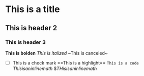 # This is a title
## This is header 2
### This is header 3
**This is bolden**
_This is italized_
~This is canceled~
- [ ] This is a check mark
==This is a highlight==
`This is a code`
$This is an inline math$
$$THis is an inline math$
